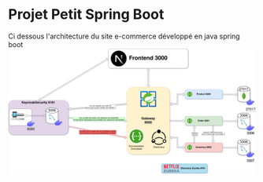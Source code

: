 # Projet Petit Spring Boot

Ci dessous l'architecture du site e-commerce développé en java spring boot
![Architecture](assets-not-java-spring-boot/architecture.jpg)

